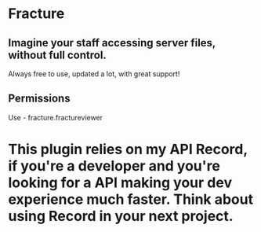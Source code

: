 # Fracture
## Imagine your staff accessing server files, without full control.

Always free to use, updated a lot, with great support!


## Permissions
Use - fracture.fractureviewer



# This plugin relies on my API Record, if you're a developer and you're looking for a API making your dev experience much faster. Think about using Record in your next project.




[](https://bstats.org/signatures/bukkit/BotMaker.svg)
